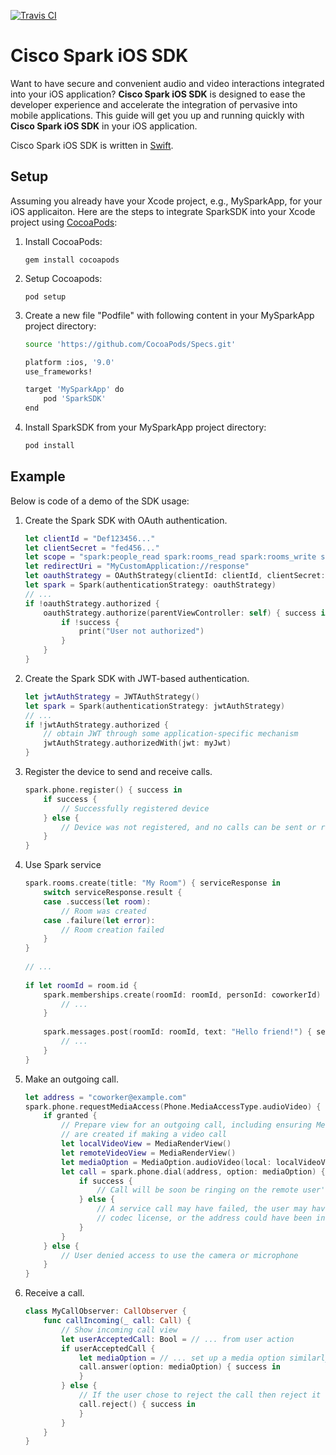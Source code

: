 [![Travis CI](https://travis-ci.org/ciscospark/spark-ios-sdk.svg?branch=master)](https://travis-ci.org/ciscospark/spark-ios-sdk)

# Cisco Spark iOS SDK

Want to have secure and convenient audio and video interactions integrated into your iOS application? **Cisco Spark iOS SDK** is designed to ease the developer experience and accelerate the integration of pervasive into mobile applications. This guide will get you up and running quickly with **Cisco Spark iOS SDK** in your iOS application.
 
Cisco Spark iOS SDK is written in [Swift](https://developer.apple.com/swift).

## Setup
Assuming you already have your Xcode project, e.g., MySparkApp, for your iOS applicaiton. Here are the steps to integrate SparkSDK into your Xcode project using [CocoaPods](http://cocoapods.org):

1. Install CocoaPods:
 
    ```
    gem install cocoapods
    ```

1. Setup Cocoapods:
 
    ```
    pod setup
    ```

1. Create a new file "Podfile" with following content in your MySparkApp project directory:

    ```bash
    source 'https://github.com/CocoaPods/Specs.git'
    
    platform :ios, '9.0'
    use_frameworks!
    
    target 'MySparkApp' do
        pod 'SparkSDK'
    end
    ```

1. Install SparkSDK from your MySparkApp project directory:

    ```bash
    pod install
    ```


## Example
Below is code of a demo of the SDK usage:

1. Create the Spark SDK with OAuth authentication.
 
   ```swift
   let clientId = "Def123456..."
   let clientSecret = "fed456..."
   let scope = "spark:people_read spark:rooms_read spark:rooms_write spark:memberships_read spark:memberships_write spark:messages_read spark:messages_write"
   let redirectUri = "MyCustomApplication://response"
   let oauthStrategy = OAuthStrategy(clientId: clientId, clientSecret: clientSecret, scope: scope, redirectUri: redirectUri)
   let spark = Spark(authenticationStrategy: oauthStrategy)
   // ...
   if !oauthStrategy.authorized {
       oauthStrategy.authorize(parentViewController: self) { success in
           if !success {
               print("User not authorized")
           }
       }
   }
   ```
 
1. Create the Spark SDK with JWT-based authentication.
 
   ```swift
   let jwtAuthStrategy = JWTAuthStrategy()
   let spark = Spark(authenticationStrategy: jwtAuthStrategy)
   // ...
   if !jwtAuthStrategy.authorized {
       // obtain JWT through some application-specific mechanism  
       jwtAuthStrategy.authorizedWith(jwt: myJwt)
   }
   ```
 
1. Register the device to send and receive calls.
 
   ```swift
   spark.phone.register() { success in
       if success {
           // Successfully registered device
       } else {
           // Device was not registered, and no calls can be sent or received
       }
   }
   ```
            
1. Use Spark service
    
   ```swift
   spark.rooms.create(title: "My Room") { serviceResponse in
       switch serviceResponse.result {
       case .success(let room):
           // Room was created
       case .failure(let error):
           // Room creation failed
       }
   }
 
   // ... 
 
   if let roomId = room.id {
       spark.memberships.create(roomId: roomId, personId: coworkerId) { serviceResponse in
           // ...
       }
 
       spark.messages.post(roomId: roomId, text: "Hello friend!") { serviceResponse in
           // ...
       }
   }
   ```
    
1. Make an outgoing call.
 
   ```swift
   let address = "coworker@example.com"
   spark.phone.requestMediaAccess(Phone.MediaAccessType.audioVideo) { granted in
       if granted {
           // Prepare view for an outgoing call, including ensuring MediaRenderViews
           // are created if making a video call
           let localVideoView = MediaRenderView()
           let remoteVideoView = MediaRenderView()
           let mediaOption = MediaOption.audioVideo(local: localVideoView, remote: remoteVideoView)
           let call = spark.phone.dial(address, option: mediaOption) { success in
               if success {
                   // Call will be soon be ringing on the remote user's phone
               } else {
                   // A service call may have failed, the user may have rejected the
                   // codec license, or the address could have been incorrect
               }
           }
       } else {
           // User denied access to use the camera or microphone
       }
   }
   ```
 
1. Receive a call.
 
   ```swift
   class MyCallObserver: CallObserver {
       func callIncoming(_ call: Call) {
           // Show incoming call view
           let userAcceptedCall: Bool = // ... from user action
           if userAcceptedCall {
               let mediaOption = // ... set up a media option similarly to dialing
               call.answer(option: mediaOption) { success in
               }
           } else {
               // If the user chose to reject the call then reject it
               call.reject() { success in
               }
           }
       }
   }
   ```
